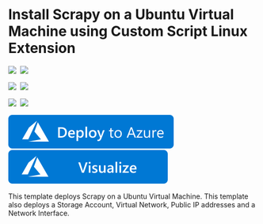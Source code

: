 # Install Scrapy on a Ubuntu Virtual Machine using Custom Script Linux Extension

<IMG SRC="https://azurequickstartsservice.blob.core.windows.net/badges/scrapy-on-ubuntu/PublicLastTestDate.svg" />&nbsp;
<IMG SRC="https://azurequickstartsservice.blob.core.windows.net/badges/scrapy-on-ubuntu/PublicDeployment.svg" />&nbsp;

<IMG SRC="https://azurequickstartsservice.blob.core.windows.net/badges/scrapy-on-ubuntu/FairfaxLastTestDate.svg" />&nbsp;
<IMG SRC="https://azurequickstartsservice.blob.core.windows.net/badges/scrapy-on-ubuntu/FairfaxDeployment.svg" />&nbsp;

<IMG SRC="https://azurequickstartsservice.blob.core.windows.net/badges/scrapy-on-ubuntu/BestPracticeResult.svg" />&nbsp;
<IMG SRC="https://azurequickstartsservice.blob.core.windows.net/badges/scrapy-on-ubuntu/CredScanResult.svg" />&nbsp;

<a href="https://portal.azure.com/#create/Microsoft.Template/uri/https%3A%2F%2Fraw.githubusercontent.com%2FAzure%2Fazure-quickstart-templates%2Fmaster%2Fscrapy-on-ubuntu%2Fazuredeploy.json" target="_blank">
    <img src="https://raw.githubusercontent.com/Azure/azure-quickstart-templates/master/1-CONTRIBUTION-GUIDE/images/deploytoazure.svg?sanitize=true"/>
</a>
<a href="http://armviz.io/#/?load=https%3A%2F%2Fraw.githubusercontent.com%2FAzure%2Fazure-quickstart-templates%2Fmaster%2Fscrapy-on-ubuntu%2Fazuredeploy.json" target="_blank">
    <img src="https://raw.githubusercontent.com/Azure/azure-quickstart-templates/master/1-CONTRIBUTION-GUIDE/images/visualizebutton.svg?sanitize=true"/>
</a>

This template deploys Scrapy on a Ubuntu Virtual Machine. This template also deploys a Storage Account, Virtual Network, Public IP addresses and a Network Interface.

